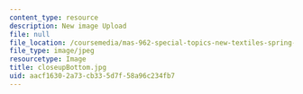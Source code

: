 ```yaml
---
content_type: resource
description: New image Upload
file: null
file_location: /coursemedia/mas-962-special-topics-new-textiles-spring-2010/aacf16302a73cb335d7f58a96c234fb7_closeupBottom.jpg
file_type: image/jpeg
resourcetype: Image
title: closeupBottom.jpg
uid: aacf1630-2a73-cb33-5d7f-58a96c234fb7
---
```

